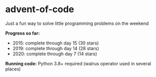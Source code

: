 # advent-of-code

Just a fun way to solve little programming problems on the weekend

**Progress so far:** 
* 2015: complete through day 15 (30 stars)
* 2019: complete through day 14 (28 stars)
* 2020: complete through day 7 (14 stars)

**Running code:**
Python 3.8+ required (walrus operator used in several places)
